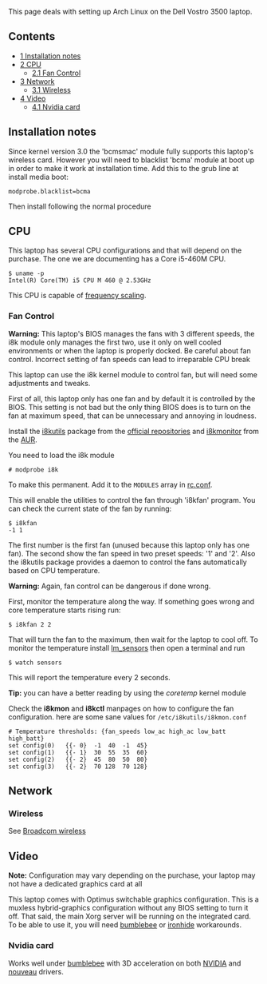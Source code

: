 This page deals with setting up Arch Linux on the Dell Vostro 3500 laptop.

## Contents

*   [1 Installation notes](#Installation_notes)
*   [2 CPU](#CPU)
    *   [2.1 Fan Control](#Fan_Control)
*   [3 Network](#Network)
    *   [3.1 Wireless](#Wireless)
*   [4 Video](#Video)
    *   [4.1 Nvidia card](#Nvidia_card)

## Installation notes

Since kernel version 3.0 the 'bcmsmac' module fully supports this laptop's wireless card. However you will need to blacklist 'bcma' module at boot up in order to make it work at installation time. Add this to the grub line at install media boot:

```
modprobe.blacklist=bcma

```

Then install following the normal procedure

## CPU

This laptop has several CPU configurations and that will depend on the purchase. The one we are documenting has a Core i5-460M CPU.

```
$ uname -p
Intel(R) Core(TM) i5 CPU M 460 @ 2.53GHz

```

This CPU is capable of [frequency scaling](/index.php/CPU_frequency_scaling "CPU frequency scaling").

### Fan Control

**Warning:** This laptop's BIOS manages the fans with 3 different speeds, the i8k module only manages the first two, use it only on well cooled environments or when the laptop is properly docked. Be careful about fan control. Incorrect setting of fan speeds can lead to irreparable CPU break

This laptop can use the i8k kernel module to control fan, but will need some adjustments and tweaks.

First of all, this laptop only has one fan and by default it is controlled by the BIOS. This setting is not bad but the only thing BIOS does is to turn on the fan at maximum speed, that can be unnecessary and annoying in loudness.

Install the [i8kutils](https://aur.archlinux.org/packages/i8kutils/) package from the [official repositories](/index.php/Official_repositories "Official repositories") and [i8kmonitor](https://aur.archlinux.org/packages/i8kmonitor/) from the [AUR](/index.php/AUR "AUR").

You need to load the i8k module

```
# modprobe i8k

```

To make this permanent. Add it to the `MODULES` array in [rc.conf](/index.php/Rc.conf "Rc.conf").

This will enable the utilities to control the fan through 'i8kfan' program. You can check the current state of the fan by running:

```
$ i8kfan
-1 1

```

The first number is the first fan (unused because this laptop only has one fan). The second show the fan speed in two preset speeds: '1' and '2'. Also the i8kutils package provides a daemon to control the fans automatically based on CPU temperature.

**Warning:** Again, fan control can be dangerous if done wrong.

First, monitor the temperature along the way. If something goes wrong and core temperature starts rising run:

```
$ i8kfan 2 2

```

That will turn the fan to the maximum, then wait for the laptop to cool off. To monitor the temperature install [lm_sensors](/index.php/Lm_sensors "Lm sensors") then open a terminal and run

```
$ watch sensors

```

This will report the temperature every 2 seconds.

**Tip:** you can have a better reading by using the *coretemp* kernel module

Check the **i8kmon** and **i8kctl** manpages on how to configure the fan configuration. here are some sane values for `/etc/i8kutils/i8kmon.conf`

```
# Temperature thresholds: {fan_speeds low_ac high_ac low_batt high_batt}
set config(0)	{{- 0}  -1  40  -1  45}
set config(1)	{{- 1}  30  55  35  60}
set config(2)	{{- 2}  45  80  50  80}
set config(3)	{{- 2}  70 128  70 128}

```

## Network

### Wireless

See [Broadcom wireless](/index.php/Broadcom_wireless "Broadcom wireless")

## Video

**Note:** Configuration may vary depending on the purchase, your laptop may not have a dedicated graphics card at all

This laptop comes with Optimus switchable graphics configuration. This is a muxless hybrid-graphics configuration without any BIOS setting to turn it off. That said, the main Xorg server will be running on the integrated card. To be able to use it, you will need [bumblebee](/index.php/Bumblebee "Bumblebee") or [ironhide](/index.php?title=Ironhide&action=edit&redlink=1 "Ironhide (page does not exist)") workarounds.

### Nvidia card

Works well under [bumblebee](/index.php/Bumblebee "Bumblebee") with 3D acceleration on both [NVIDIA](/index.php/NVIDIA "NVIDIA") and [nouveau](/index.php/Nouveau "Nouveau") drivers.